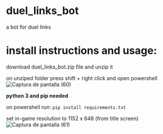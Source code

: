 # duel_links_bot
a bot for duel links

# install instructions and usage:
download duel_links_bot.zip file and unzip it

on unziped folder press shift + right click and open powershell 
![Captura de pantalla (60)](https://user-images.githubusercontent.com/75585974/128552266-6de0e50d-43fb-4b44-9447-5139dc446198.png)

**python 3 and pip needed**

on powershell run:
```pip install requirements.txt``` 

set in-game resolution to 1152 x 648 (from title screen)
![Captura de pantalla (61)](https://user-images.githubusercontent.com/75585974/128552852-53cf66b4-5e2a-44a0-bd9a-030046cfe72b.png)

